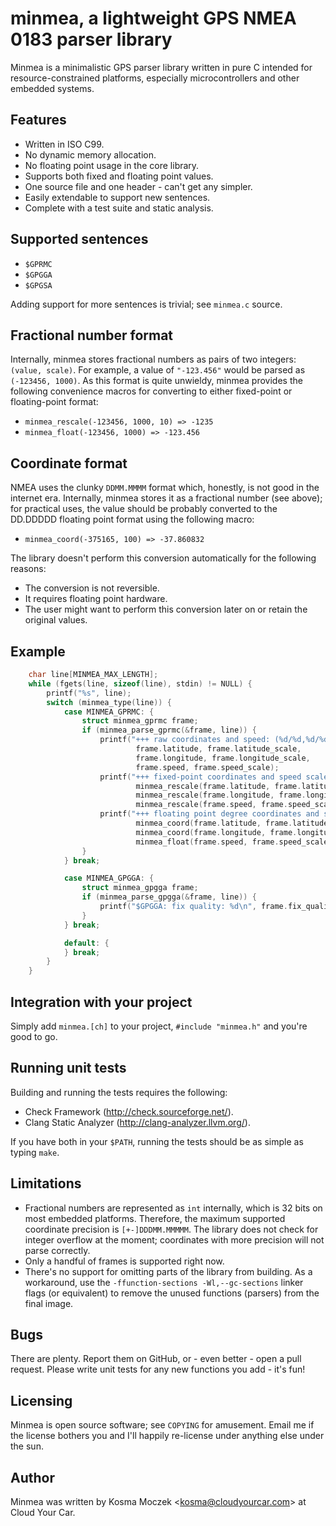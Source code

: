 # minmea, a lightweight GPS NMEA 0183 parser library

Minmea is a minimalistic GPS parser library written in pure C intended for
resource-constrained platforms, especially microcontrollers and other embedded
systems.

## Features

* Written in ISO C99.
* No dynamic memory allocation.
* No floating point usage in the core library.
* Supports both fixed and floating point values.
* One source file and one header - can't get any simpler.
* Easily extendable to support new sentences.
* Complete with a test suite and static analysis.

## Supported sentences

* ``$GPRMC``
* ``$GPGGA``
* ``$GPGSA``

Adding support for more sentences is trivial; see ``minmea.c`` source.

## Fractional number format

Internally, minmea stores fractional numbers as pairs of two integers: ``(value, scale)``.
For example, a value of ``"-123.456"`` would be parsed as ``(-123456, 1000)``. As this
format is quite unwieldy, minmea provides the following convenience macros for converting
to either fixed-point or floating-point format:

* ``minmea_rescale(-123456, 1000, 10) => -1235``
* ``minmea_float(-123456, 1000) => -123.456``

## Coordinate format

NMEA uses the clunky ``DDMM.MMMM`` format which, honestly, is not good in the internet era.
Internally, minmea stores it as a fractional number (see above); for practical uses,
the value should be probably converted to the DD.DDDDD floating point format using the
following macro:

* ``minmea_coord(-375165, 100) => -37.860832``

The library doesn't perform this conversion automatically for the following reasons:

* The conversion is not reversible.
* It requires floating point hardware.
* The user might want to perform this conversion later on or retain the original values.

## Example

```c
    char line[MINMEA_MAX_LENGTH];
    while (fgets(line, sizeof(line), stdin) != NULL) {
        printf("%s", line);
        switch (minmea_type(line)) {
            case MINMEA_GPRMC: {
                struct minmea_gprmc frame;
                if (minmea_parse_gprmc(&frame, line)) {
                    printf("+++ raw coordinates and speed: (%d/%d,%d/%d) %d/%d\n",
                            frame.latitude, frame.latitude_scale,
                            frame.longitude, frame.longitude_scale,
                            frame.speed, frame.speed_scale);
                    printf("+++ fixed-point coordinates and speed scaled to three decimal places: (%d,%d) %d\n",
                            minmea_rescale(frame.latitude, frame.latitude_scale, 1000),
                            minmea_rescale(frame.longitude, frame.longitude_scale, 1000),
                            minmea_rescale(frame.speed, frame.speed_scale, 1000));
                    printf("+++ floating point degree coordinates and speed: (%f,%f) %f\n",
                            minmea_coord(frame.latitude, frame.latitude_scale),
                            minmea_coord(frame.longitude, frame.longitude_scale),
                            minmea_float(frame.speed, frame.speed_scale));
                }
            } break;

            case MINMEA_GPGGA: {
                struct minmea_gpgga frame;
                if (minmea_parse_gpgga(&frame, line)) {
                    printf("$GPGGA: fix quality: %d\n", frame.fix_quality);
                }
            } break;

            default: {
            } break;
        }
    }
```

## Integration with your project

Simply add ``minmea.[ch]`` to your project, ``#include "minmea.h"`` and you're
good to go.

## Running unit tests

Building and running the tests requires the following:

* Check Framework (http://check.sourceforge.net/).
* Clang Static Analyzer (http://clang-analyzer.llvm.org/).

If you have both in your ``$PATH``, running the tests should be as simple as
typing ``make``.

## Limitations

* Fractional numbers are represented as ``int`` internally, which is 32 bits on
  most embedded platforms. Therefore, the maximum supported coordinate precision
  is ``[+-]DDDMM.MMMMM``. The library does not check for integer overflow at the
  moment; coordinates with more precision will not parse correctly.
* Only a handful of frames is supported right now.
* There's no support for omitting parts of the library from building. As
  a workaround, use the ``-ffunction-sections -Wl,--gc-sections`` linker flags
  (or equivalent) to remove the unused functions (parsers) from the final image.

## Bugs

There are plenty. Report them on GitHub, or - even better - open a pull request.
Please write unit tests for any new functions you add - it's fun!

## Licensing

Minmea is open source software; see ``COPYING`` for amusement. Email me if the
license bothers you and I'll happily re-license under anything else under the sun.

## Author

Minmea was written by Kosma Moczek &lt;kosma@cloudyourcar.com&gt; at Cloud Your Car.
